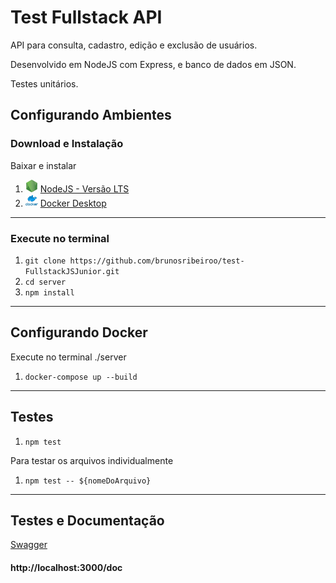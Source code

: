 # Test Fullstack API

API para consulta, cadastro, edição e exclusão de usuários.

Desenvolvido em NodeJS com Express, e banco de dados em JSON.

Testes unitários.

## Configurando Ambientes

### Download e Instalação 
Baixar e instalar
1.  <code><img height="20" src="https://raw.githubusercontent.com/github/explore/80688e429a7d4ef2fca1e82350fe8e3517d3494d/topics/nodejs/nodejs.png"></code> [NodeJS - Versão LTS](https://nodejs.org/pt-br/download/)
2.  <code><img height="20" src="https://raw.githubusercontent.com/github/explore/80688e429a7d4ef2fca1e82350fe8e3517d3494d/topics/docker/docker.png"></code> [Docker Desktop](https://www.docker.com/products/docker-desktop)
--------------------------------------------------------------------------

### Execute no terminal 
1.  ```git clone https://github.com/brunosribeiroo/test-FullstackJSJunior.git```
2.  ```cd server```
3.  ```npm install```
--------------------------------------------------------------------------
## Configurando Docker
Execute no terminal ./server
1. ```docker-compose up --build```
--------------------------------------------------------------------------
## Testes
1.  ```npm test```

Para testar os arquivos individualmente
1.  ```npm test -- ${nomeDoArquivo}```
--------------------------------------------------------------------------
## Testes e Documentação
[Swagger](http://localhost:3000/doc)
#### http://localhost:3000/doc